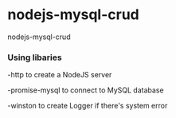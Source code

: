 # nodejs-mysql-crud
nodejs-mysql-crud

### Using libaries
-http to create a NodeJS server

-promise-mysql to connect to MySQL database

-winston to create Logger if there's system error